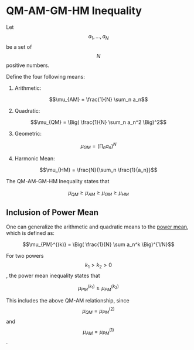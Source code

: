 # QM-AM-GM-HM Inequality

Let $$a_1, ..., a_N$$ be a set of $$N$$ positive numbers.

Define the four following means:

1. Arithmetic:

$$\mu_{AM} = \frac{1}{N} \sum_n a_n$$

2. Quadratic:

$$\mu_{QM} = \Big( \frac{1}{N} \sum_n a_n^2 \Big)^2$$

3. Geometric:

$$\mu_{GM} = \Big( \prod_n a_n \Big)^N$$

4. Harmonic Mean:

$$\mu_{HM} = \frac{N}{\sum_n \frac{1}{a_n}}$$

The QM-AM-GM-HM Inequality states that 

$$ \mu_{QM} \geq \mu_{AM}  \geq \mu_{GM} \geq \mu_{HM} $$


## Inclusion of Power Mean

One can generalize the arithmetic and quadratic means to the [power mean](power_mean.md), which is 
defined as:

$$\mu_{PM}^{(k)} = \Big( \frac{1}{N} \sum a_n^k \Big)^{1/N}$$

For two powers $$k_1> k_2 > 0$$, the power mean inequality states that

$$\mu_{PM}^{(k_1)} \geq \mu_{PM}^{(k_2)}$$

This includes the above QM-AM relationship, since $$\mu_{QM} = \mu_{PM}^{(2)}$$ and $$\mu_{AM} = \mu_{PM}^{(1)}$$.